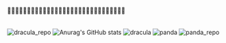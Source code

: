 🍄🌱💐🍄🌱💐🍄🌱💐🍄🌱💐🍄🌱💐🍄🌱💐🍄🌱💐🍄🌱💐🍄🌱💐🍄🌱💐                                                                                                                                                        
<br>                                                                                                                     
![dracula_repo](https://github-readme-stats.vercel.app/api/pin/?username=anuraghazra&repo=github-readme-stats&cache_seconds=86400&theme=dracula)
![Anurag's GitHub stats](https://github-readme-stats.vercel.app/api?username=anuraghazra&theme=dark&show_icons=true)
![dracula](https://github-readme-stats.vercel.app/api?username=anuraghazra&show_icons=true&hide=contribs,prs&cache_seconds=86400&theme=dracula)
![panda](https://github-readme-stats.vercel.app/api?username=anuraghazra&show_icons=true&hide=contribs,prs&cache_seconds=86400&theme=panda)
![panda_repo](https://github-readme-stats.vercel.app/api/pin/?username=anuraghazra&repo=github-readme-stats&cache_seconds=86400&theme=panda)

<!--
**yasmincgomes/YasminCGomes** is a ✨ _special_ ✨ repository because its `README.md` (this file) appears on your GitHub profile.

Here are some ideas to get you started:

- 🔭 I’m currently working on ...
- 🌱 I’m currently learning ...
- 👯 I’m looking to collaborate on ...
- 🤔 I’m looking for help with ...
- 💬 Ask me about ...
- 📫 How to reach me: ...
- 😄 Pronouns: ...
- ⚡ Fun fact: ...
-->
